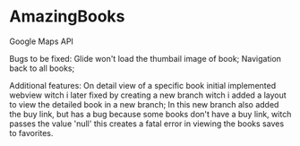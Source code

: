 # AmazingBooks
Google Maps API

Bugs to be fixed:
Glide won't load the thumbail image of book;
Navigation back to all books;

Additional features:
On detail view of a specific book initial implemented webview witch i later fixed by creating a new branch witch i added a layout to view the detailed book in a new branch;
In this new branch also added the buy link, but has a bug because some books don't have a buy link, witch passes the value 'null' this creates a fatal error in viewing the books saves to favorites.

